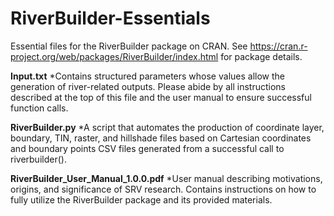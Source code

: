 # RiverBuilder-Essentials
Essential files for the RiverBuilder package on CRAN.
See https://cran.r-project.org/web/packages/RiverBuilder/index.html for package details.

**Input.txt**
*Contains structured parameters whose values allow the generation of river-related outputs. Please abide by all instructions described at the top of this file and the user manual to ensure successful function calls.

**RiverBuilder.py**
*A script that automates the production of coordinate layer, boundary, TIN, raster, and hillshade files based on Cartesian coordinates and boundary points CSV files generated from a successful call to riverbuilder().

**RiverBuilder_User_Manual_1.0.0.pdf**
*User manual describing motivations, origins, and significance of SRV research. Contains instructions on how to fully utilize the RiverBuilder package and its provided materials.